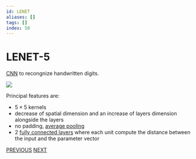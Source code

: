 ```yaml
---
id: LENET
aliases: []
tags: []
index: 50
---
```


# LENET-5

[CNN](computer_vision/CONVOLUTIONAL_NEURAL_NETWORKS.md) to recongnize handwritten digits.

![](computer_vision/Pasted%20image%2020241001101124.png)

Principal features are:

- $5\times 5$ kernels
- decrease of spatial dimension and an increase of layers dimension alongside the layers
- no padding, [average pooling](CONVOLUTIONAL_NEURAL_NETWORKS.md#POOLING%20LAYERS)
- 2 [fully connected layers](DEEP_LEARNING_AND_NEURAL_NETWORKS.md#FULLY%20CONNECTED%20LAYERS) where each unit compute the distance between the input and the parameter vector

[PREVIOUS](pages/machine_learning_cv/CONVOLUTIONAL_NEURAL_NETWORKS.md) [NEXT](computer_vision/pages/machine_learning_cv/ALEXNET.md)
